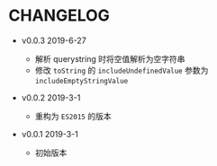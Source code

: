 # CHANGELOG

* v0.0.3 2019-6-27

  * 解析 querystring 时将空值解析为空字符串
  * 修改 `toString` 的 `includeUndefinedValue` 参数为 `includeEmptyStringValue`

* v0.0.2 2019-3-1

  * 重构为 `ES2015` 的版本

* v0.0.1 2019-3-1

  * 初始版本